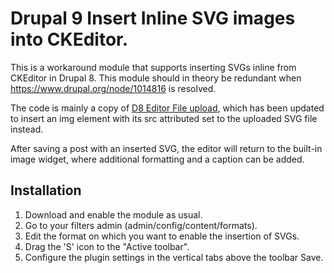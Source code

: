 # Drupal 9 Insert Inline SVG images into CKEditor.

This is a workaround module that supports inserting SVGs inline from CKEditor in Drupal 8. This module should in theory be redundant when https://www.drupal.org/node/1014816 is resolved.

The code is mainly a copy of [D8 Editor File upload](https://www.drupal.org/project/editor_file), which has been updated to insert an img element with its src attributed set to the uploaded SVG file instead.

After saving a post with an inserted SVG, the editor will return to the built-in image widget, where additional formatting and a caption can be added.

## Installation
1. Download and enable the module as usual.
2. Go to your filters admin (admin/config/content/formats).
3. Edit the format on which you want to enable the insertion of SVGs.
4. Drag the 'S' icon to the "Active toolbar".
5. Configure the plugin settings in the vertical tabs above the toolbar
Save.
